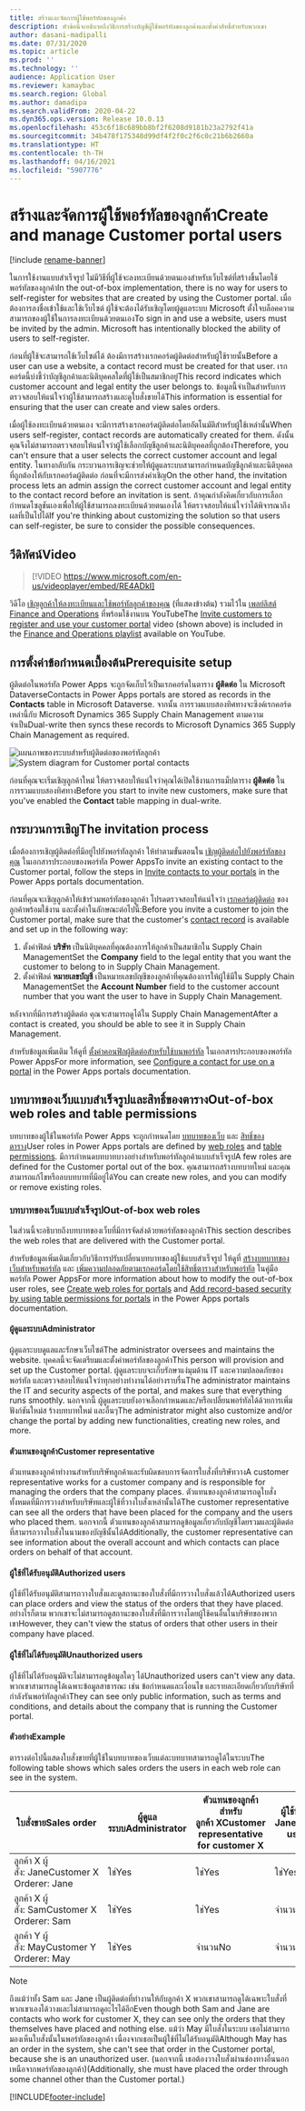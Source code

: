 ```yaml
---
title: สร้างและจัดการผู้ใช้พอร์ทัลของลูกค้า
description: หัวข้อนี้จะอธิบายถึงวิธีการสร้างบัญชีผู้ใช้พอร์ทัลของลูกค้าและตั้งค่าสิทธิ์สำหรับพวกเขา
author: dasani-madipalli
ms.date: 07/31/2020
ms.topic: article
ms.prod: ''
ms.technology: ''
audience: Application User
ms.reviewer: kamaybac
ms.search.region: Global
ms.author: damadipa
ms.search.validFrom: 2020-04-22
ms.dyn365.ops.version: Release 10.0.13
ms.openlocfilehash: 453c6f18c689bb8bf2f6208d9181b23a2792f41a
ms.sourcegitcommit: 34b478f175348d99df4f2f0c2f6c0c21b6b2660a
ms.translationtype: HT
ms.contentlocale: th-TH
ms.lasthandoff: 04/16/2021
ms.locfileid: "5907776"
---
```

# <a name="create-and-manage-customer-portal-users"></a><span data-ttu-id="2cf33-103">สร้างและจัดการผู้ใช้พอร์ทัลของลูกค้า</span><span class="sxs-lookup"><span data-stu-id="2cf33-103">Create and manage Customer portal users</span></span>

[!include [rename-banner](~/includes/cc-data-platform-banner.md)]

<span data-ttu-id="2cf33-104">ในการใช้งานแบบสำเร็จรูป ไม่มีวิธีที่ผู้ใช้จะลงทะเบียนด้วยตนเองสำหรับเว็บไซต์ที่สร้างขึ้นโดยใช้พอร์ทัลของลูกค้า</span><span class="sxs-lookup"><span data-stu-id="2cf33-104">In the out-of-box implementation, there is no way for users to self-register for websites that are created by using the Customer portal.</span></span> <span data-ttu-id="2cf33-105">เมื่อต้องการลงชื่อเข้าใช้และใช้เว็บไซต์ ผู้ใช้จะต้องได้รับเชิญโดยผู้ดูแลระบบ Microsoft ตั้งใจบล็อคความสามารถของผู้ใช้ในการลงทะเบียนด้วยตนเอง</span><span class="sxs-lookup"><span data-stu-id="2cf33-105">To sign in and use a website, users must be invited by the admin. Microsoft has intentionally blocked the ability of users to self-register.</span></span>

<span data-ttu-id="2cf33-106">ก่อนที่ผู้ใช้จะสามารถใช้เว็บไซต์ได้ ต้องมีการสร้างเรกคอร์ดผู้ติดต่อสำหรับผู้ใช้รายนั้น</span><span class="sxs-lookup"><span data-stu-id="2cf33-106">Before a user can use a website, a contact record must be created for that user.</span></span> <span data-ttu-id="2cf33-107">เรกคอร์ดนี้บ่งชี้ว่าบัญชีลูกค้าและนิติบุคคลใดที่ผู้ใช้เป็นสมาชิกอยู่</span><span class="sxs-lookup"><span data-stu-id="2cf33-107">This record indicates which customer account and legal entity the user belongs to.</span></span> <span data-ttu-id="2cf33-108">ข้อมูลนี้จำเป็นสำหรับการตรวจสอบให้แน่ใจว่าผู้ใช้สามารถสร้างและดูใบสั่งขายได้</span><span class="sxs-lookup"><span data-stu-id="2cf33-108">This information is essential for ensuring that the user can create and view sales orders.</span></span>

<span data-ttu-id="2cf33-109">เมื่อผู้ใช้ลงทะเบียนด้วยตนเอง จะมีการสร้างเรกคอร์ดผู้ติดต่อโดยอัตโนมัติสำหรับผู้ใช้เหล่านั้น</span><span class="sxs-lookup"><span data-stu-id="2cf33-109">When users self-register, contact records are automatically created for them.</span></span> <span data-ttu-id="2cf33-110">ดังนั้น คุณจึงไม่สามารถตรวจสอบให้แน่ใจว่าผู้ใช้เลือกบัญชีลูกค้าและนิติบุคคลที่ถูกต้อง</span><span class="sxs-lookup"><span data-stu-id="2cf33-110">Therefore, you can't ensure that a user selects the correct customer account and legal entity.</span></span> <span data-ttu-id="2cf33-111">ในทางกลับกัน กระบวนการเชิญจะช่วยให้ผู้ดูแลระบบสามารถกำหนดบัญชีลูกค้าและนิติบุคคลที่ถูกต้องให้กับเรกคอร์ดผู้ติดต่อ ก่อนที่จะมีการส่งคำเชิญ</span><span class="sxs-lookup"><span data-stu-id="2cf33-111">On the other hand, the invitation process lets an admin assign the correct customer account and legal entity to the contact record before an invitation is sent.</span></span> <span data-ttu-id="2cf33-112">ถ้าคุณกำลังคิดเกี่ยวกับการเลือกกำหนดโซลูชันเองเพื่อให้ผู้ใช้สามารถลงทะเบียนด้วยตนเองได้ ให้ตรวจสอบให้แน่ใจว่าได้พิจารณาถึงผลที่เป็นไปได้</span><span class="sxs-lookup"><span data-stu-id="2cf33-112">If you're thinking about customizing the solution so that users can self-register, be sure to consider the possible consequences.</span></span>

## <a name="video"></a><span data-ttu-id="2cf33-113">วีดิทัศน์</span><span class="sxs-lookup"><span data-stu-id="2cf33-113">Video</span></span>
> [!VIDEO https://www.microsoft.com/en-us/videoplayer/embed/RE4ADkI]

<span data-ttu-id="2cf33-114">วิดีโอ [เชิญลูกค้าให้ลงทะเบียนและใช้พอร์ทัลลูกค้าของคุณ](https://youtu.be/drGUYHX9QIQ) (ที่แสดงข้างต้น) รวมไว้ใน [เพลย์ลิสต์ Finance and Operations](https://www.youtube.com/playlist?list=PLcakwueIHoT_SYfIaPGoOhloFoCXiUSyW) ที่พร้อมใช้งานบน YouTube</span><span class="sxs-lookup"><span data-stu-id="2cf33-114">The [Invite customers to register and use your customer portal](https://youtu.be/drGUYHX9QIQ) video (shown above) is included in the [Finance and Operations playlist](https://www.youtube.com/playlist?list=PLcakwueIHoT_SYfIaPGoOhloFoCXiUSyW) available on YouTube.</span></span>

## <a name="prerequisite-setup"></a><span data-ttu-id="2cf33-115">การตั้งค่าข้อกำหนดเบื้องต้น</span><span class="sxs-lookup"><span data-stu-id="2cf33-115">Prerequisite setup</span></span>

<span data-ttu-id="2cf33-116">ผู้ติดต่อในพอร์ทัล Power Apps จะถูกจัดเก็บไว้เป็นเรกคอร์ดในตาราง **ผู้ติดต่อ** ใน Microsoft Dataverse</span><span class="sxs-lookup"><span data-stu-id="2cf33-116">Contacts in Power Apps portals are stored as records in the **Contacts** table in Microsoft Dataverse.</span></span> <span data-ttu-id="2cf33-117">จากนั้น การรวมแบบสองทิศทางจะซิงค์เรกคอร์ดเหล่านี้กับ Microsoft Dynamics 365 Supply Chain Management ตามความจำเป็น</span><span class="sxs-lookup"><span data-stu-id="2cf33-117">Dual-write then syncs these records to Microsoft Dynamics 365 Supply Chain Management as required.</span></span>

<span data-ttu-id="2cf33-118">![แผนภาพของระบบสำหรับผู้ติดต่อของพอร์ทัลลูกค้า](media/customer-portal-contacts.png "แผนภาพของระบบสำหรับผู้ติดต่อของพอร์ทัลลูกค้า")</span><span class="sxs-lookup"><span data-stu-id="2cf33-118">![System diagram for Customer portal contacts](media/customer-portal-contacts.png "System diagram for Customer portal contacts")</span></span>

<span data-ttu-id="2cf33-119">ก่อนที่คุณจะเริ่มเชิญลูกค้าใหม่ ให้ตรวจสอบให้แน่ใจว่าคุณได้เปิดใช้งานการแม็ปตาราง **ผู้ติดต่อ** ในการรวมแบบสองทิศทาง</span><span class="sxs-lookup"><span data-stu-id="2cf33-119">Before you start to invite new customers, make sure that you've enabled the **Contact** table mapping in dual-write.</span></span>

## <a name="the-invitation-process"></a><span data-ttu-id="2cf33-120">กระบวนการเชิญ</span><span class="sxs-lookup"><span data-stu-id="2cf33-120">The invitation process</span></span>

<span data-ttu-id="2cf33-121">เมื่อต้องการเชิญผู้ติดต่อที่มีอยู่ไปยังพอร์ทัลลูกค้า ให้ทำตามขั้นตอนใน [เชิญผู้ติดต่อไปยังพอร์ทัลของคุณ](/powerapps/maker/portals/configure/invite-contacts) ในเอกสารประกอบของพอร์ทัล Power Apps</span><span class="sxs-lookup"><span data-stu-id="2cf33-121">To invite an existing contact to the Customer portal, follow the steps in [Invite contacts to your portals](/powerapps/maker/portals/configure/invite-contacts) in the Power Apps portals documentation.</span></span>

<span data-ttu-id="2cf33-122">ก่อนที่คุณจะเชิญลูกค้าให้เข้าร่วมพอร์ทัลของลูกค้า โปรดตรวจสอบให้แน่ใจว่า [เรกคอร์ดผู้ติดต่อ](/powerapps/maker/portals/configure/configure-contacts) ของลูกค้าพร้อมใช้งาน และตั้งค่าในลักษณะต่อไปนี้:</span><span class="sxs-lookup"><span data-stu-id="2cf33-122">Before you invite a customer to join the Customer portal, make sure that the customer's [contact record](/powerapps/maker/portals/configure/configure-contacts) is available and set up in the following way:</span></span>

1. <span data-ttu-id="2cf33-123">ตั้งค่าฟิลด์ **บริษัท** เป็นนิติบุคคลที่คุณต้องการให้ลูกค้าเป็นสมาชิกใน Supply Chain Management</span><span class="sxs-lookup"><span data-stu-id="2cf33-123">Set the **Company** field to the legal entity that you want the customer to belong to in Supply Chain Management.</span></span>
2. <span data-ttu-id="2cf33-124">ตั้งค่าฟิลด์ **หมายเลขบัญชี** เป็นหมายเลขบัญชีของลูกค้าที่คุณต้องการให้ผู้ใช้มีใน Supply Chain Management</span><span class="sxs-lookup"><span data-stu-id="2cf33-124">Set the **Account Number** field to the customer account number that you want the user to have in Supply Chain Management.</span></span>

<span data-ttu-id="2cf33-125">หลังจากที่มีการสร้างผู้ติดต่อ คุณจะสามารถดูได้ใน Supply Chain Management</span><span class="sxs-lookup"><span data-stu-id="2cf33-125">After a contact is created, you should be able to see it in Supply Chain Management.</span></span>

<span data-ttu-id="2cf33-126">สำหรับข้อมูลเพิ่มเติม ให้ดูที่ [ตั้งค่าคอนฟิกผู้ติดต่อสำหรับใช้บนพอร์ทัล](/powerapps/maker/portals/configure/configure-contacts) ในเอกสารประกอบของพอร์ทัล Power Apps</span><span class="sxs-lookup"><span data-stu-id="2cf33-126">For more information, see [Configure a contact for use on a portal](/powerapps/maker/portals/configure/configure-contacts) in the Power Apps portals documentation.</span></span>

## <a name="out-of-box-web-roles-and-table-permissions"></a><span data-ttu-id="2cf33-127">บทบาทของเว็บแบบสำเร็จรูปและสิทธิ์ของตาราง</span><span class="sxs-lookup"><span data-stu-id="2cf33-127">Out-of-box web roles and table permissions</span></span>

<span data-ttu-id="2cf33-128">บทบาทของผู้ใช้ในพอร์ทัล Power Apps จะถูกกำหนดโดย [บทบาทของเว็บ](/powerapps/maker/portals/configure/create-web-roles) และ [สิทธิ์ของตาราง](/powerapps/maker/portals/configure/assign-entity-permissions)</span><span class="sxs-lookup"><span data-stu-id="2cf33-128">User roles in Power Apps portals are defined by [web roles](/powerapps/maker/portals/configure/create-web-roles) and [table permissions](/powerapps/maker/portals/configure/assign-entity-permissions).</span></span> <span data-ttu-id="2cf33-129">มีการกำหนดบทบาทบางอย่างสำหรับพอร์ทัลลูกค้าแบบสำเร็จรูป</span><span class="sxs-lookup"><span data-stu-id="2cf33-129">A few roles are defined for the Customer portal out of the box.</span></span> <span data-ttu-id="2cf33-130">คุณสามารถสร้างบทบาทใหม่ และคุณสามารถแก้ไขหรือลบบทบาทที่มีอยู่ได้</span><span class="sxs-lookup"><span data-stu-id="2cf33-130">You can create new roles, and you can modify or remove existing roles.</span></span>

### <a name="out-of-box-web-roles"></a><span data-ttu-id="2cf33-131">บทบาทของเว็บแบบสำเร็จรูป</span><span class="sxs-lookup"><span data-stu-id="2cf33-131">Out-of-box web roles</span></span>

<span data-ttu-id="2cf33-132">ในส่วนนี้จะอธิบายถึงบทบาทของเว็บที่มีการจัดส่งด้วยพอร์ทัลของลูกค้า</span><span class="sxs-lookup"><span data-stu-id="2cf33-132">This section describes the web roles that are delivered with the Customer portal.</span></span>

<span data-ttu-id="2cf33-133">สำหรับข้อมูลเพิ่มเติมเกี่ยวกับวิธีการปรับเปลี่ยนบทบาทของผู้ใช้แบบสำเร็จรูป ให้ดูที่ [สร้างบทบาทของเว็บสำหรับพอร์ทัล](/powerapps/maker/portals/configure/create-web-roles) และ [เพิ่มความปลอดภัยตามเรกคอร์ดโดยใช้สิทธิ์ตารางสำหรับพอร์ทัล](/powerapps/maker/portals/configure/assign-entity-permissions) ในคู่มือพอร์ทัล Power Apps</span><span class="sxs-lookup"><span data-stu-id="2cf33-133">For more information about how to modify the out-of-box user roles, see [Create web roles for portals](/powerapps/maker/portals/configure/create-web-roles) and [Add record-based security by using table permissions for portals](/powerapps/maker/portals/configure/assign-entity-permissions) in the Power Apps portals documentation.</span></span>

#### <a name="administrator"></a><span data-ttu-id="2cf33-134">ผู้ดูแลระบบ</span><span class="sxs-lookup"><span data-stu-id="2cf33-134">Administrator</span></span>

<span data-ttu-id="2cf33-135">ผู้ดูแลระบบดูแลและรักษาเว็บไซต์</span><span class="sxs-lookup"><span data-stu-id="2cf33-135">The administrator oversees and maintains the website.</span></span> <span data-ttu-id="2cf33-136">บุคคลนี้จะจัดเตรียมและตั้งค่าพอร์ทัลของลูกค้า</span><span class="sxs-lookup"><span data-stu-id="2cf33-136">This person will provision and set up the Customer portal.</span></span> <span data-ttu-id="2cf33-137">ผู้ดูแลระบบจะเก็บรักษาแง่มุมด้าน IT และความปลอดภัยของพอร์ทัล และตรวจสอบให้แน่ใจว่าทุกอย่างทำงานได้อย่างราบรื่น</span><span class="sxs-lookup"><span data-stu-id="2cf33-137">The administrator maintains the IT and security aspects of the portal, and makes sure that everything runs smoothly.</span></span> <span data-ttu-id="2cf33-138">นอกจากนี้ ผู้ดูแลระบบยังอาจเลือกกำหนดและ/หรือเปลี่ยนพอร์ทัลได้ด้วยการเพิ่มฟังก์ชันใหม่ส ร้างบทบาทใหม่ และอื่นๆ</span><span class="sxs-lookup"><span data-stu-id="2cf33-138">The administrator might also customize and/or change the portal by adding new functionalities, creating new roles, and more.</span></span>

#### <a name="customer-representative"></a><span data-ttu-id="2cf33-139">ตัวแทนของลูกค้า</span><span class="sxs-lookup"><span data-stu-id="2cf33-139">Customer representative</span></span>

<span data-ttu-id="2cf33-140">ตัวแทนของลูกค้าทำงานสำหรับบริษัทลูกค้าและรับผิดชอบการจัดการใบสั่งที่บริษัทวาง</span><span class="sxs-lookup"><span data-stu-id="2cf33-140">A customer representative works for a customer company and is responsible for managing the orders that the company places.</span></span> <span data-ttu-id="2cf33-141">ตัวแทนของลูกค้าสามารถดูใบสั่งทั้งหมดที่มีการวางสำหรับบริษัทและผู้ใช้ที่วางใบสั่งเหล่านั้นได้</span><span class="sxs-lookup"><span data-stu-id="2cf33-141">The customer representative can see all the orders that have been placed for the company and the users who placed them.</span></span> <span data-ttu-id="2cf33-142">นอกจากนี้ ตัวแทนของลูกค้าสามารถดูข้อมูลเกี่ยวกับบัญชีโดยรวมและผู้ติดต่อที่สามารถวางใบสั่งในนามของบัญชีนั้นได้</span><span class="sxs-lookup"><span data-stu-id="2cf33-142">Additionally, the customer representative can see information about the overall account and which contacts can place orders on behalf of that account.</span></span>

#### <a name="authorized-users"></a><span data-ttu-id="2cf33-143">ผู้ใช้ที่ได้รับอนุมัติ</span><span class="sxs-lookup"><span data-stu-id="2cf33-143">Authorized users</span></span>

<span data-ttu-id="2cf33-144">ผู้ใช้ที่ได้รับอนุมัติสามารถวางใบสั่งและดูสถานะของใบสั่งที่มีการวางใบสั่งแล้วได้</span><span class="sxs-lookup"><span data-stu-id="2cf33-144">Authorized users can place orders and view the status of the orders that they have placed.</span></span> <span data-ttu-id="2cf33-145">อย่างไรก็ตาม พวกเขาจะไม่สามารถดูสถานะของใบสั่งที่มีการวางโดยผู้ใช้คนอื่นในบริษัทของพวกเขา</span><span class="sxs-lookup"><span data-stu-id="2cf33-145">However, they can't view the status of orders that other users in their company have placed.</span></span>

#### <a name="unauthorized-users"></a><span data-ttu-id="2cf33-146">ผู้ใช้ที่ไม่ได้รับอนุมัติ</span><span class="sxs-lookup"><span data-stu-id="2cf33-146">Unauthorized users</span></span>

<span data-ttu-id="2cf33-147">ผู้ใช้ที่ไม่ได้รับอนุมัติจะไม่สามารถดูข้อมูลใดๆ ได้</span><span class="sxs-lookup"><span data-stu-id="2cf33-147">Unauthorized users can't view any data.</span></span> <span data-ttu-id="2cf33-148">พวกเขาสามารถดูได้เฉพาะข้อมูลสาธารณะ เช่น ข้อกำหนดและเงื่อนไข และรายละเอียดเกี่ยวกับบริษัทที่กำลังรันพอร์ทัลลูกค้า</span><span class="sxs-lookup"><span data-stu-id="2cf33-148">They can see only public information, such as terms and conditions, and details about the company that is running the Customer portal.</span></span>

#### <a name="example"></a><span data-ttu-id="2cf33-149">ตัวอย่าง</span><span class="sxs-lookup"><span data-stu-id="2cf33-149">Example</span></span>

<span data-ttu-id="2cf33-150">ตารางต่อไปนี้แสดงใบสั่งขายที่ผู้ใช้ในบทบาทของเว็บแต่ละบทบาทสามารถดูได้ในระบบ</span><span class="sxs-lookup"><span data-stu-id="2cf33-150">The following table shows which sales orders the users in each web role can see in the system.</span></span>

| <span data-ttu-id="2cf33-151">ใบสั่งขาย</span><span class="sxs-lookup"><span data-stu-id="2cf33-151">Sales order</span></span> | <span data-ttu-id="2cf33-152">ผู้ดูแลระบบ</span><span class="sxs-lookup"><span data-stu-id="2cf33-152">Administrator</span></span> | <span data-ttu-id="2cf33-153">ตัวแทนของลูกค้าสำหรับลูกค้า&nbsp;X</span><span class="sxs-lookup"><span data-stu-id="2cf33-153">Customer representative for customer&nbsp;X</span></span> | <span data-ttu-id="2cf33-154">ผู้ใช้ที่ได้รับอนุมัติ: Jane</span><span class="sxs-lookup"><span data-stu-id="2cf33-154">Authorized user: Jane</span></span> | <span data-ttu-id="2cf33-155">ผู้ใช้ที่ได้รับอนุมัติ: Sam</span><span class="sxs-lookup"><span data-stu-id="2cf33-155">Authorized user: Sam</span></span> | <span data-ttu-id="2cf33-156">ผู้ใช้ที่ไม่ได้รับอนุมัติ: May</span><span class="sxs-lookup"><span data-stu-id="2cf33-156">Unauthorized user: May</span></span> |
|---|---|---|---|---|---|
| <span data-ttu-id="2cf33-157">ลูกค้า&nbsp;X ผู้สั่ง:&nbsp;Jane</span><span class="sxs-lookup"><span data-stu-id="2cf33-157">Customer&nbsp;X Orderer:&nbsp;Jane</span></span> | <span data-ttu-id="2cf33-158">ใช่</span><span class="sxs-lookup"><span data-stu-id="2cf33-158">Yes</span></span> | <span data-ttu-id="2cf33-159">ใช่</span><span class="sxs-lookup"><span data-stu-id="2cf33-159">Yes</span></span> | <span data-ttu-id="2cf33-160">ใช่</span><span class="sxs-lookup"><span data-stu-id="2cf33-160">Yes</span></span> | <span data-ttu-id="2cf33-161">จำนวน</span><span class="sxs-lookup"><span data-stu-id="2cf33-161">No</span></span> | <span data-ttu-id="2cf33-162">จำนวน</span><span class="sxs-lookup"><span data-stu-id="2cf33-162">No</span></span> |
| <span data-ttu-id="2cf33-163">ลูกค้า&nbsp;X ผู้สั่ง:&nbsp;Sam</span><span class="sxs-lookup"><span data-stu-id="2cf33-163">Customer&nbsp;X Orderer:&nbsp;Sam</span></span> | <span data-ttu-id="2cf33-164">ใช่</span><span class="sxs-lookup"><span data-stu-id="2cf33-164">Yes</span></span> | <span data-ttu-id="2cf33-165">ใช่</span><span class="sxs-lookup"><span data-stu-id="2cf33-165">Yes</span></span> | <span data-ttu-id="2cf33-166">จำนวน</span><span class="sxs-lookup"><span data-stu-id="2cf33-166">No</span></span> | <span data-ttu-id="2cf33-167">ใช่</span><span class="sxs-lookup"><span data-stu-id="2cf33-167">Yes</span></span> | <span data-ttu-id="2cf33-168">จำนวน</span><span class="sxs-lookup"><span data-stu-id="2cf33-168">No</span></span> |
| <span data-ttu-id="2cf33-169">ลูกค้า&nbsp;Y ผู้สั่ง:&nbsp;May</span><span class="sxs-lookup"><span data-stu-id="2cf33-169">Customer&nbsp;Y Orderer:&nbsp;May</span></span> | <span data-ttu-id="2cf33-170">ใช่</span><span class="sxs-lookup"><span data-stu-id="2cf33-170">Yes</span></span> | <span data-ttu-id="2cf33-171">จำนวน</span><span class="sxs-lookup"><span data-stu-id="2cf33-171">No</span></span> | <span data-ttu-id="2cf33-172">จำนวน</span><span class="sxs-lookup"><span data-stu-id="2cf33-172">No</span></span> | <span data-ttu-id="2cf33-173">จำนวน</span><span class="sxs-lookup"><span data-stu-id="2cf33-173">No</span></span> | <span data-ttu-id="2cf33-174">จำนวน</span><span class="sxs-lookup"><span data-stu-id="2cf33-174">No</span></span> |

> [!NOTE]
> <span data-ttu-id="2cf33-175">ถึงแม้ว่าทั้ง Sam และ Jane เป็นผู้ติดต่อที่ทำงานให้กับลูกค้า X พวกเขาสามารถดูได้เฉพาะใบสั่งที่พวกเขาเองได้วางและไม่สามารถดูอะไรได้อีก</span><span class="sxs-lookup"><span data-stu-id="2cf33-175">Even though both Sam and Jane are contacts who work for customer X, they can see only the orders that they themselves have placed and nothing else.</span></span> <span data-ttu-id="2cf33-176">แม้ว่า May มีใบสั่งในระบบ เธอไม่สามารถมองเห็นใบสั่งนั้นในพอร์ทัลของลูกค้า เนื่องจากเธอเป็นผู้ใช้ที่ไม่ได้รับอนุมัติ</span><span class="sxs-lookup"><span data-stu-id="2cf33-176">Although May has an order in the system, she can't see that order in the Customer portal, because she is an unauthorized user.</span></span> <span data-ttu-id="2cf33-177">(นอกจากนี้ เธอต้องวางใบสั่งผ่านช่องทางอื่นนอกเหนือจากพอร์ทัลของลูกค้า)</span><span class="sxs-lookup"><span data-stu-id="2cf33-177">(Additionally, she must have placed the order through some channel other than the Customer portal.)</span></span>


[!INCLUDE[footer-include](../../includes/footer-banner.md)]